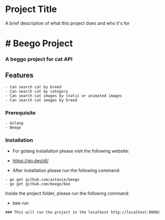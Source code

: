 # Project Title

A brief description of what this project does and who it's for

# # Beego Project

### A beggo project for cat API

## Features

```
- Can search cat by breed
- Can search cat by category
- Can search cat images by static or animated images
- Can search cat images by breed
```

### Prerequisite

```
- Golang
- Beego
```

### Installation

- For golang installation please visit the following website:

* https://go.dev/dl/

- After installation please run the following command:

```
- go get github.com/astaxie/beego
- go get github.com/beego/bee
```

Inside the project folder, please run the following command:

- bee run

```
### This will run the project in the localhost http://localhost:8080/
```
